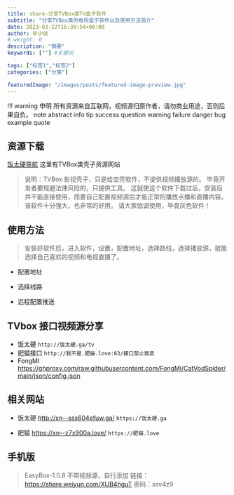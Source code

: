 ```yaml
---
title: share-分享TVBox类TV盒子软件
subtitle: "分享TVBox类的电视盒子软件以及使用方法简介"
date: 2023-03-22T16:39:54+08:00
author: 毕少侠
# weight: 0
description: "摘要"
keywords: [""] #关键词

tags: ["标签1","标签2"]
categories: ["分类"]

featuredImage: "/images/posts/featured-image-preview.jpg"
---
```

!!! warning 申明
    所有资源来自互联网，视频源归原作者，请勿商业用途，否则后果自负。
    note abstract info tip success question warning failure danger bug example quote

## 资源下载

[饭太硬导航](https://饭太硬.ga) 这里有TVBox类壳子资源网站

> 说明：TVBox 影视壳子，只是给空壳软件，不提供视频播放源的。
毕竟开发者要规避法律风险的，只提供工具。
这就使这个软件下载过后，安装后并不能直接使用，而要自己配置视频源后才能正常的播放点播和直播内容。该软件十分强大，也非常的好用。
请大家低调使用，毕竟灰色软件！

## 使用方法

> 安装好软件后，进入软件，设置，配置地址，选择路线，选择播放源，就能选择自己喜欢的视频和电视直播了。

* 配置地址
  
* 选择线路

* 远程配置推送
  
## TVbox 接口视频源分享

* 饭太硬 `http://饭太硬.ga/tv`
* 肥猫接口 `http://我不是.肥猫.love:63/接口禁止贩卖`
* FongMI https://ghproxy.com/raw.githubusercontent.com/FongMi/CatVodSpider/main/json/config.json

## 相关网站

*  饭太硬 http://xn--sss604efuw.ga/  `https://饭太硬.ga`

*  肥猫 https://xn--z7x900a.love/  `https://肥猫.love`
 
## 手机版

> EasyBox-1.0.8 不带视频源，自行添加
> 链接：https://share.weiyun.com/XUB4hguT 密码：ssv4z9
